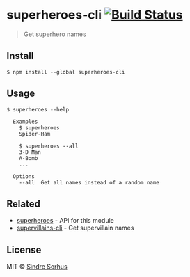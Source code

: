 # superheroes-cli [![Build Status](https://travis-ci.org/sindresorhus/superheroes-cli.svg?branch=master)](https://travis-ci.org/sindresorhus/superheroes-cli)

> Get superhero names


## Install

```
$ npm install --global superheroes-cli
```


## Usage

```
$ superheroes --help

  Examples
    $ superheroes
    Spider-Ham

    $ superheroes --all
    3-D Man
    A-Bomb
    ...

  Options
    --all  Get all names instead of a random name
```


## Related

- [superheroes](https://github.com/sindresorhus/superheroes) - API for this module
- [supervillains-cli](https://github.com/sindresorhus/supervillains-cli) - Get supervillain names


## License

MIT © [Sindre Sorhus](https://sindresorhus.com)
